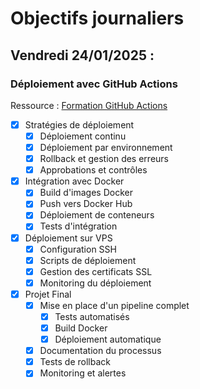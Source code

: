 # Objectifs journaliers

## Vendredi 24/01/2025 :

### Déploiement avec GitHub Actions

Ressource : [Formation GitHub Actions](https://github.com/HachemiH/formation-github-actions)

- [x] Stratégies de déploiement
  - [x] Déploiement continu
  - [x] Déploiement par environnement
  - [x] Rollback et gestion des erreurs
  - [x] Approbations et contrôles

- [x] Intégration avec Docker
  - [x] Build d'images Docker
  - [x] Push vers Docker Hub
  - [x] Déploiement de conteneurs
  - [x] Tests d'intégration

- [x] Déploiement sur VPS
  - [x] Configuration SSH
  - [x] Scripts de déploiement
  - [x] Gestion des certificats SSL
  - [x] Monitoring du déploiement

- [x] Projet Final
  - [x] Mise en place d'un pipeline complet
    - [x] Tests automatisés
    - [x] Build Docker
    - [x] Déploiement automatique
  - [x] Documentation du processus
  - [x] Tests de rollback
  - [x] Monitoring et alertes 
